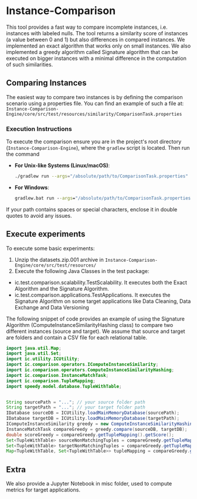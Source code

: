 # Instance-Comparison

This tool provides a fast way to compare incomplete instances, i.e. instances with labeled nulls. The tool returns a similarity score of instances (a value between 0 and 1) but also differences in compared instances.
We implemented an exact algorithm that works only on small instances. We also implemented a greedy algorithm called Signature algorithm that can be executed on bigger instances with a minimal difference in the computation of such similarities.

## Comparing Instances

The easiest way to compare two instances is by defining the comparison scenario using a properties file. You can find an example of such a file at: `Instance-Comparison-Engine/core/src/test/resources/similarity/ComparisonTask.properties`


### Execution Instructions

To execute the comparison ensure you are in the project's root directory (`Instance-Comparison-Engine`), where the `gradlew` script is located. Then run the command

   - **For Unix-like Systems (Linux/macOS)**:
     ```sh
     ./gradlew run --args="/absolute/path/to/ComparisonTask.properties"
     ```
   - **For Windows**:
     ```cmd
     gradlew.bat run --args="/absolute/path/to/ComparisonTask.properties"
     ```

If your path contains spaces or special characters, enclose it in double quotes to avoid any issues.


## Execute experiments

To execute some basic experiments:
1) Unzip the datasets.zip.001 archive in `Instance-Comparison-Engine/core/src/test/resources/`
2) Execute the following Java Classes in the test package:
  -  ic.test.comparison.scalability.TestScalability. It executes both the Exact Algorithm and the Signature Algorithm.
  -  ic.test.comparison.applications.TestApplications. It executes the Signature Algorithm on some target applications like Data Cleaning, Data Exchange and Data Versioning

The following snippet of code provides an example of using the Signature Algorithm (ComputeInstanceSimilarityHashing class) to compare two different instances (source and target). We assume that source and target are folders and contain a CSV file for each relational table.

```java
import java.util.Map;
import java.util.Set;
import ic.utility.ICUtility;
import ic.comparison.operators.IComputeInstanceSimilarity;
import ic.comparison.operators.ComputeInstanceSimilarityHashing;
import ic.comparison.InstanceMatchTask;
import ic.comparison.TupleMapping;
import speedy.model.database.TupleWithTable;


String sourcePath = "..."; // your source folder path
String targetPath = "..."; // your target folder path
IDatabase sourceDB = ICUtility.loadMainMemoryDatabase(sourcePath);
IDatabase targetDB = ICUtility.loadMainMemoryDatabase(targetPath);
IComputeInstanceSimilarity greedy = new ComputeInstanceSimilarityHashing(true);
InstanceMatchTask compareGreedy = greedy.compare(sourceDB, targetDB);
double scoreGreedy = compareGreedy.getTupleMapping().getScore();
Set<TupleWithTable> sourceNonMatchingTuples = compareGreedy.getTupleMapping().getLeftNonMatchingTuples();
Set<TupleWithTable> targetNonMatchingTuples = compareGreedy.getTupleMapping().getRightNonMatchingTuples();
Map<TupleWithTable, Set<TupleWithTable>> tupleMapping = compareGreedy.getTupleMapping().getTupleMapping();

```

## Extra 
We also provide a Jupyter Notebook in misc folder, used to compute metrics for target applications.
